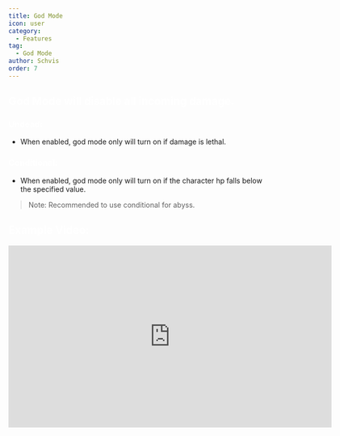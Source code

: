 ```yaml
---
title: God Mode
icon: user
category:
  - Features
tag:
  - God Mode
author: Schvis
order: 7
---
```


## <span style='color:white;'>God Mode will disable all incoming damage.</span>
### <span style='color:white;'>Undead:</span>
- When enabled, god mode only will turn on if damage is lethal.
### <span style='color:white;'>Conditional:</span>
- When enabled, god mode only will turn on if the character hp falls below the specified value.
> Note: Recommended to use conditional for abyss.

## <span style='color:white;'>Example Video:</span>

<iframe width="640" height="360" src="https://www.youtube.com/embed/42utUUYNHRE?list=PL5eI1Tb64p56g27qfYk7VuFTz4FK6YrKa" title="Korepi - God Mode" frameborder="0" allow="accelerometer; autoplay; clipboard-write; encrypted-media; gyroscope; picture-in-picture; web-share" allowfullscreen></iframe>
